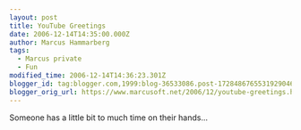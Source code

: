 ```yaml
---
layout: post
title: YouTube Greetings
date: 2006-12-14T14:35:00.000Z
author: Marcus Hammarberg
tags:
  - Marcus private
  - Fun
modified_time: 2006-12-14T14:36:23.301Z
blogger_id: tag:blogger.com,1999:blog-36533086.post-1728486765531929046
blogger_orig_url: https://www.marcusoft.net/2006/12/youtube-greetings.html
---
```


Someone has
a little bit to much time on their hands...
